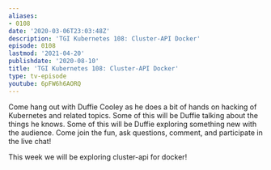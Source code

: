 ```yaml
---
aliases:
- 0108
date: '2020-03-06T23:03:48Z'
description: 'TGI Kubernetes 108: Cluster-API Docker'
episode: 0108
lastmod: '2021-04-20'
publishdate: '2020-08-10'
title: 'TGI Kubernetes 108: Cluster-API Docker'
type: tv-episode
youtube: 6pFW6h6AORQ
---
```


Come hang out with Duffie Cooley as he does a bit of hands on hacking of Kubernetes and related topics. Some of this will be Duffie talking about the things he knows. Some of this will be Duffie exploring something new with the audience. Come join the fun, ask questions, comment, and participate in the live chat!

This week we will be exploring cluster-api for docker!